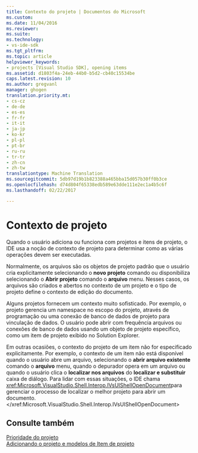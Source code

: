 ```yaml
---
title: Contexto do projeto | Documentos do Microsoft
ms.custom: 
ms.date: 11/04/2016
ms.reviewer: 
ms.suite: 
ms.technology:
- vs-ide-sdk
ms.tgt_pltfrm: 
ms.topic: article
helpviewer_keywords:
- projects [Visual Studio SDK], opening items
ms.assetid: d1803f4a-24eb-44b0-b5d2-cb40c15534be
caps.latest.revision: 10
ms.author: gregvanl
manager: ghogen
translation.priority.mt:
- cs-cz
- de-de
- es-es
- fr-fr
- it-it
- ja-jp
- ko-kr
- pl-pl
- pt-br
- ru-ru
- tr-tr
- zh-cn
- zh-tw
translationtype: Machine Translation
ms.sourcegitcommit: 5db97d19b1b823388a465bba15d057b30ff0b3ce
ms.openlocfilehash: d74d804f65338edb589e63dde111e2ec1a4b5c6f
ms.lasthandoff: 02/22/2017

---
```

# <a name="project-context"></a>Contexto de projeto
Quando o usuário adiciona ou funciona com projetos e itens de projeto, o IDE usa a noção de contexto de projeto para determinar como as várias operações devem ser executadas.  
  
 Normalmente, os arquivos são os objetos de projeto padrão que o usuário cria explicitamente selecionando o **novo projeto** comando ou disponibiliza selecionando o **Abrir projeto** comando o **arquivo** menu. Nesses casos, os arquivos são criados e abertos no contexto de um projeto e o tipo de projeto define o contexto de edição do documento.  
  
 Alguns projetos fornecem um contexto muito sofisticado. Por exemplo, o projeto gerencia um namespace no escopo do projeto, através de programação ou uma conexão de banco de dados de projeto para vinculação de dados. O usuário pode abrir com frequência arquivos ou conexões de banco de dados usando um objeto de projeto específico, como um item de projeto exibido no Solution Explorer.  
  
 Em outras ocasiões, o contexto do projeto de um item não for especificado explicitamente. Por exemplo, o contexto de um item não está disponível quando o usuário abre um arquivo, selecionando o **abrir arquivo existente** comando o **arquivo** menu, quando o depurador opera em um arquivo ou quando o usuário clica o **localizar nos arquivos** do **localizar e substituir** caixa de diálogo. Para lidar com essas situações, o IDE chama <xref:Microsoft.VisualStudio.Shell.Interop.IVsUIShellOpenDocument>para gerenciar o processo de localizar o melhor projeto para abrir um documento.</xref:Microsoft.VisualStudio.Shell.Interop.IVsUIShellOpenDocument>  
  
## <a name="see-also"></a>Consulte também  
 [Prioridade do projeto](../../extensibility/internals/project-priority.md)   
 [Adicionando o projeto e modelos de Item de projeto](../../extensibility/internals/adding-project-and-project-item-templates.md)
